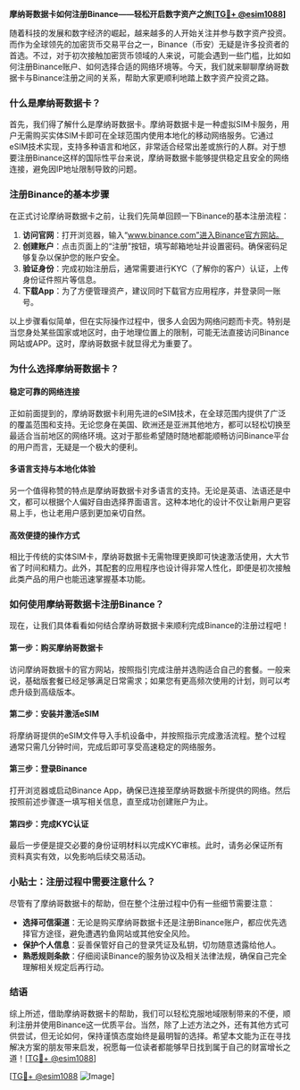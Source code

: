 **摩纳哥数据卡如何注册Binance——轻松开启数字资产之旅[[TG💪+ @esim1088](https://t.me/s/esim1088)]**

随着科技的发展和数字经济的崛起，越来越多的人开始关注并参与数字资产投资。而作为全球领先的加密货币交易平台之一，Binance（币安）无疑是许多投资者的首选。不过，对于初次接触加密货币领域的人来说，可能会遇到一些门槛，比如如何注册Binance账户、如何选择合适的网络环境等。今天，我们就来聊聊摩纳哥数据卡与Binance注册之间的关系，帮助大家更顺利地踏上数字资产投资之路。

### 什么是摩纳哥数据卡？

首先，我们得了解什么是摩纳哥数据卡。摩纳哥数据卡是一种虚拟SIM卡服务，用户无需购买实体SIM卡即可在全球范围内使用本地化的移动网络服务。它通过eSIM技术实现，支持多种语言和地区，非常适合经常出差或旅行的人群。对于想要注册Binance这样的国际性平台来说，摩纳哥数据卡能够提供稳定且安全的网络连接，避免因IP地址限制导致的问题。

### 注册Binance的基本步骤

在正式讨论摩纳哥数据卡之前，让我们先简单回顾一下Binance的基本注册流程：

1. **访问官网**：打开浏览器，输入“www.binance.com”进入Binance官方网站。
2. **创建账户**：点击页面上的“注册”按钮，填写邮箱地址并设置密码。确保密码足够复杂以保护您的账户安全。
3. **验证身份**：完成初始注册后，通常需要进行KYC（了解你的客户）认证，上传身份证件照片等信息。
4. **下载App**：为了方便管理资产，建议同时下载官方应用程序，并登录同一账号。

以上步骤看似简单，但在实际操作过程中，很多人会因为网络问题而卡壳。特别是当您身处某些国家或地区时，由于地理位置上的限制，可能无法直接访问Binance网站或APP。这时，摩纳哥数据卡就显得尤为重要了。

### 为什么选择摩纳哥数据卡？

#### 稳定可靠的网络连接

正如前面提到的，摩纳哥数据卡利用先进的eSIM技术，在全球范围内提供了广泛的覆盖范围和支持。无论您身在美国、欧洲还是亚洲其他地方，都可以轻松切换至最适合当前地区的网络环境。这对于那些希望随时随地都能顺畅访问Binance平台的用户而言，无疑是一个极大的便利。

#### 多语言支持与本地化体验

另一个值得称赞的特点是摩纳哥数据卡对多语言的支持。无论是英语、法语还是中文，都可以根据个人偏好自由选择界面语言。这种本地化的设计不仅让新用户更容易上手，也让老用户感到更加亲切自然。

#### 高效便捷的操作方式

相比于传统的实体SIM卡，摩纳哥数据卡无需物理更换即可快速激活使用，大大节省了时间和精力。此外，其配套的应用程序也设计得非常人性化，即便是初次接触此类产品的用户也能迅速掌握基本功能。

### 如何使用摩纳哥数据卡注册Binance？

现在，让我们具体看看如何结合摩纳哥数据卡来顺利完成Binance的注册过程吧！

#### 第一步：购买摩纳哥数据卡

访问摩纳哥数据卡的官方网站，按照指引完成注册并选购适合自己的套餐。一般来说，基础版套餐已经足够满足日常需求；如果您有更高频次使用的计划，则可以考虑升级到高级版本。

#### 第二步：安装并激活eSIM

将摩纳哥提供的eSIM文件导入手机设备中，并按照指示完成激活流程。整个过程通常只需几分钟时间，完成后即可享受高速稳定的网络服务。

#### 第三步：登录Binance

打开浏览器或启动Binance App，确保已连接至摩纳哥数据卡所提供的网络。然后按照前述步骤逐一填写相关信息，直至成功创建账户为止。

#### 第四步：完成KYC认证

最后一步便是提交必要的身份证明材料以完成KYC审核。此时，请务必保证所有资料真实有效，以免影响后续交易活动。

### 小贴士：注册过程中需要注意什么？

尽管有了摩纳哥数据卡的帮助，但在整个注册过程中仍有一些细节需要注意：

- **选择可信渠道**：无论是购买摩纳哥数据卡还是注册Binance账户，都应优先选择官方途径，避免遭遇钓鱼网站或其他安全风险。
- **保护个人信息**：妥善保管好自己的登录凭证及私钥，切勿随意透露给他人。
- **熟悉规则条款**：仔细阅读Binance的服务协议及相关法律法规，确保自己完全理解相关规定后再行动。

### 结语

综上所述，借助摩纳哥数据卡的帮助，我们可以轻松克服地域限制带来的不便，顺利注册并使用Binance这一优质平台。当然，除了上述方法之外，还有其他方式可供尝试，但无论如何，保持谨慎态度始终是最明智的选择。希望本文能为正在寻找解决方案的朋友带来启发，祝愿每一位读者都能够早日找到属于自己的财富增长之道！[[TG💪+ @esim1088](https://t.me/s/esim1088)]

[[TG💪+ @esim1088](https://t.me/s/esim1088) ![Image](https://i.postimg.cc/4NQfJmqS/Snipaste-2025-05-13-00-14-12.png)]